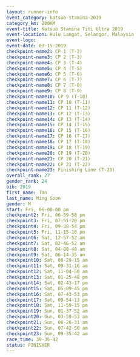 ```yaml
---
layout: runner-info 
event_category: katsuo-stamina-2019 
category_km: 200KM 
event-title: Katsuo Stamina Titi Ultra 2019 
event-location: Hulu Langat, Selangor, Malaysia 
event-logo: 
event-date: 03-15-2019 
checkpoint-name2: CP 1 (T-2) 
checkpoint-name3: CP 2 (T-3) 
checkpoint-name4: CP 3 (T-4) 
checkpoint-name5: CP 4 (T-5) 
checkpoint-name6: CP 5 (T-6) 
checkpoint-name7: CP 6 (T-7) 
checkpoint-name8: CP 7 (T-8) 
checkpoint-name9: CP 8 (T-9) 
checkpoint-name10: CP 9 (T-10) 
checkpoint-name11: CP 10 (T-11) 
checkpoint-name12: CP 11 (T-12) 
checkpoint-name13: CP 12 (T-13) 
checkpoint-name14: CP 13 (T-14) 
checkpoint-name15: CP 14 (T-15) 
checkpoint-name16: CP 15 (T-16) 
checkpoint-name17: CP 16 (T-17) 
checkpoint-name18: CP 17 (T-18) 
checkpoint-name19: CP 18 (T-19) 
checkpoint-name20: CP 19 (T-20) 
checkpoint-name21: CP 20 (T-21) 
checkpoint-name22: CP 21 (T-22) 
checkpoint-name23: Finishing Line (T-23) 
overall_rank: 27
gender_rank: 24
bib: 2019
first_name: Tan
last_name: Ming Soon
gender: M
start: Fri, 06-00-00 pm
checkpoint2: Fri, 06-59-58 pm
checkpoint3: Fri, 07-51-20 pm
checkpoint4: Fri, 09-38-54 pm
checkpoint5: Fri, 11-15-16 pm
checkpoint6: Sat, 12-57-52 am
checkpoint7: Sat, 02-46-52 am
checkpoint8: Sat, 04-08-48 am
checkpoint9: Sat, 06-14-35 am
checkpoint10: Sat, 08-29-15 am
checkpoint11: Sat, 09-31-16 am
checkpoint12: Sat, 11-04-50 am
checkpoint13: Sat, 01-25-48 pm
checkpoint14: Sat, 02-43-17 pm
checkpoint15: Sat, 05-09-45 pm
checkpoint16: Sat, 07-43-53 pm
checkpoint17: Sat, 09-54-13 pm
checkpoint18: Sat, 11-59-15 pm
checkpoint19: Sun, 01-37-52 am
checkpoint20: Sun, 03-59-53 am
checkpoint21: Sun, 06-26-31 am
checkpoint22: Sun, 07-42-50 am
checkpoint23: Sun, 09-35-42 am
race_time: 39-35-42
status: FINISHER
---
```

